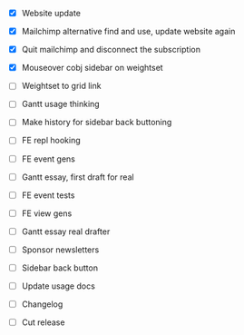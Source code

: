 - [x] Website update
- [x] Mailchimp alternative find and use, update website again
- [x] Quit mailchimp and disconnect the subscription

- [x] Mouseover cobj sidebar on weightset
- [ ] Weightset to grid link
- [ ] Gantt usage thinking
- [ ] Make history for sidebar back buttoning
- [ ] FE repl hooking
- [ ] FE event gens

- [ ] Gantt essay, first draft for real
- [ ] FE event tests
- [ ] FE view gens

- [ ] Gantt essay real drafter
- [ ] Sponsor newsletters
- [ ] Sidebar back button
- [ ] Update usage docs

- [ ] Changelog
- [ ] Cut release
